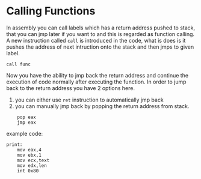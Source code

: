 # Calling Functions

In assembly you can call labels which has a return address pushed to stack, that you can jmp later if you want to and this is regarded as function calling. A new instruction called `call` is introduced in the code, what is does is it pushes the address of next intruction onto the stack and then jmps to given label.

```
call func
```
Now you have the ability to jmp back the return address and continue the execution of code normally after executing the function. In order to jump back to the return address you have 2 options here.

1. you can either use `ret` instruction to automatically jmp back 
2. you can manually jmp back by popping the return address from stack.

```
	pop eax
	jmp eax
```


example code:

```
print:
	mov eax,4
	mov ebx,1
	mov ecx,text
	mov edx,len
	int 0x80
```

